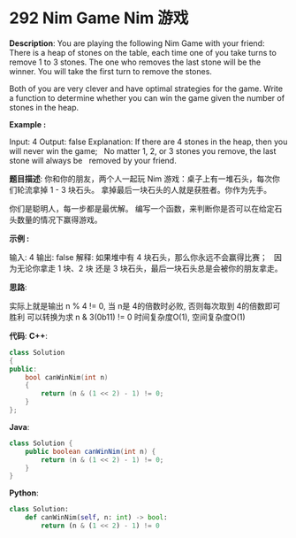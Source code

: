 # 292 Nim Game Nim 游戏

__Description__:
You are playing the following Nim Game with your friend: There is a heap of stones on the table, each time one of you take turns to remove 1 to 3 stones. The one who removes the last stone will be the winner. You will take the first turn to remove the stones.

Both of you are very clever and have optimal strategies for the game. Write a function to determine whether you can win the game given the number of stones in the heap.

**Example :**

Input: 4
Output: false
Explanation: If there are 4 stones in the heap, then you will never win the game;
             No matter 1, 2, or 3 stones you remove, the last stone will always be
             removed by your friend.

__题目描述__:
你和你的朋友，两个人一起玩 Nim 游戏：桌子上有一堆石头，每次你们轮流拿掉 1 - 3 块石头。 拿掉最后一块石头的人就是获胜者。你作为先手。

你们是聪明人，每一步都是最优解。 编写一个函数，来判断你是否可以在给定石头数量的情况下赢得游戏。

**示例 :**

输入: 4
输出: false
解释: 如果堆中有 4 块石头，那么你永远不会赢得比赛；
     因为无论你拿走 1 块、2 块 还是 3 块石头，最后一块石头总是会被你的朋友拿走。

__思路__:

实际上就是输出 n % 4 != 0, 当 n是 4的倍数时必败, 否则每次取到 4的倍数即可胜利
可以转换为求 n & 3(0b11) != 0
时间复杂度O(1), 空间复杂度O(1)

__代码__:
__C++__:

```C++
class Solution 
{
public:
    bool canWinNim(int n) 
    {
        return (n & (1 << 2) - 1) != 0;
    }
};
```

__Java__:

```Java
class Solution {
    public boolean canWinNim(int n) {
        return (n & (1 << 2) - 1) != 0;
    }
}
```

__Python__:

```Python
class Solution:
    def canWinNim(self, n: int) -> bool:
        return (n & (1 << 2) - 1) != 0
```
